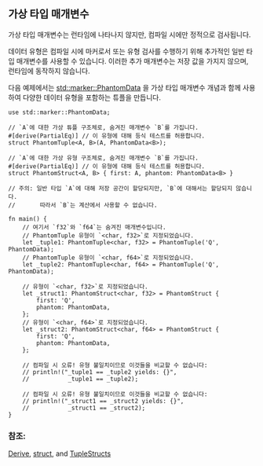 ## 가상 타입 매개변수

가상 타입 매개변수는 런타임에 나타나지 않지만,
컴파일 시에만 정적으로 검사됩니다.

데이터 유형은 컴파일 시에 마커로서 또는 유형 검사를 수행하기 위해 추가적인 일반 타입 매개변수를 사용할 수 있습니다. 이러한 추가 매개변수는 저장 값을 가지지 않으며,
런타임에 동작하지 않습니다.

다음 예제에서는 [std::marker::PhantomData]
을 가상 타입 매개변수 개념과 함께 사용하여 다양한 데이터 유형을 포함하는 튜플을 만듭니다.

```rust,editable
use std::marker::PhantomData;

// `A`에 대한 가상 튜플 구조체로, 숨겨진 매개변수 `B`를 가집니다.
#[derive(PartialEq)] // 이 유형에 대해 등식 테스트를 허용합니다.
struct PhantomTuple<A, B>(A, PhantomData<B>);

// `A`에 대한 가상 유형 구조체로, 숨겨진 매개변수 `B`를 가집니다.
#[derive(PartialEq)] // 이 유형에 대해 등식 테스트를 허용합니다.
struct PhantomStruct<A, B> { first: A, phantom: PhantomData<B> }

// 주의: 일반 타입 `A`에 대해 저장 공간이 할당되지만, `B`에 대해서는 할당되지 않습니다.
//       따라서 `B`는 계산에서 사용할 수 없습니다.

fn main() {
    // 여기서 `f32`와 `f64`는 숨겨진 매개변수입니다.
    // PhantomTuple 유형이 `<char, f32>`로 지정되었습니다.
    let _tuple1: PhantomTuple<char, f32> = PhantomTuple('Q', PhantomData);
    // PhantomTuple 유형이 `<char, f64>`로 지정되었습니다.
    let _tuple2: PhantomTuple<char, f64> = PhantomTuple('Q', PhantomData);

    // 유형이 `<char, f32>`로 지정되었습니다.
    let _struct1: PhantomStruct<char, f32> = PhantomStruct {
        first: 'Q',
        phantom: PhantomData,
    };
    // 유형이 `<char, f64>`로 지정되었습니다.
    let _struct2: PhantomStruct<char, f64> = PhantomStruct {
        first: 'Q',
        phantom: PhantomData,
    };

    // 컴파일 시 오류! 유형 불일치이므로 이것들을 비교할 수 없습니다:
    // println!("_tuple1 == _tuple2 yields: {}",
    //           _tuple1 == _tuple2);

    // 컴파일 시 오류! 유형 불일치이므로 이것들을 비교할 수 없습니다:
    // println!("_struct1 == _struct2 yields: {}",
    //           _struct1 == _struct2);
}
```

### 참조:

[Derive], [struct], and [TupleStructs]

[Derive]: ../trait/derive.md
[struct]: ../custom_types/structs.md
[TupleStructs]: ../custom_types/structs.md
[std::marker::PhantomData]: https://doc.rust-lang.org/std/marker/struct.PhantomData.html
